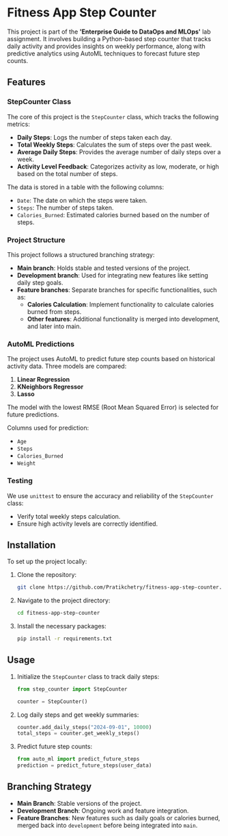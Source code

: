 # Fitness App Step Counter

This project is part of the **'Enterprise Guide to DataOps and MLOps'** lab assignment. It involves building a Python-based step counter that tracks daily activity and provides insights on weekly performance, along with predictive analytics using AutoML techniques to forecast future step counts.

## Features

### StepCounter Class
The core of this project is the `StepCounter` class, which tracks the following metrics:
- **Daily Steps**: Logs the number of steps taken each day.
- **Total Weekly Steps**: Calculates the sum of steps over the past week.
- **Average Daily Steps**: Provides the average number of daily steps over a week.
- **Activity Level Feedback**: Categorizes activity as low, moderate, or high based on the total number of steps.

The data is stored in a table with the following columns:
- `Date`: The date on which the steps were taken.
- `Steps`: The number of steps taken.
- `Calories_Burned`: Estimated calories burned based on the number of steps.

### Project Structure
This project follows a structured branching strategy:
- **Main branch**: Holds stable and tested versions of the project.
- **Development branch**: Used for integrating new features like setting daily step goals.
- **Feature branches**: Separate branches for specific functionalities, such as:
  - **Calories Calculation**: Implement functionality to calculate calories burned from steps.
  - **Other features**: Additional functionality is merged into development, and later into main.

### AutoML Predictions
The project uses AutoML to predict future step counts based on historical activity data. Three models are compared:
1. **Linear Regression**
2. **KNeighbors Regressor**
3. **Lasso**

The model with the lowest RMSE (Root Mean Squared Error) is selected for future predictions.

Columns used for prediction:
- `Age`
- `Steps`
- `Calories_Burned`
- `Weight`

### Testing
We use `unittest` to ensure the accuracy and reliability of the `StepCounter` class:
- Verify total weekly steps calculation.
- Ensure high activity levels are correctly identified.

## Installation

To set up the project locally:

1. Clone the repository:
    ```bash
    git clone https://github.com/Pratikchetry/fitness-app-step-counter.git
    ```

2. Navigate to the project directory:
    ```bash
    cd fitness-app-step-counter
    ```

3. Install the necessary packages:
    ```bash
    pip install -r requirements.txt
    ```

## Usage

1. Initialize the `StepCounter` class to track daily steps:
    ```python
    from step_counter import StepCounter

    counter = StepCounter()
    ```

2. Log daily steps and get weekly summaries:
    ```python
    counter.add_daily_steps("2024-09-01", 10000)
    total_steps = counter.get_weekly_steps()
    ```

3. Predict future step counts:
    ```python
    from auto_ml import predict_future_steps
    prediction = predict_future_steps(user_data)
    ```

## Branching Strategy

- **Main Branch**: Stable versions of the project.
- **Development Branch**: Ongoing work and feature integration.
- **Feature Branches**: New features such as daily goals or calories burned, merged back into `development` before being integrated into `main`.


